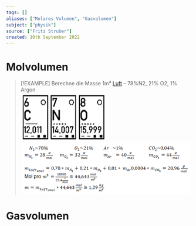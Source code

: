 ```yaml
---
tags: []
aliases: ["Molares Volumen", "Gasvolumen"]
subject: ["physik"]
source: ["Fritz Struber"]
created: 10th September 2022
---
```


# Molvolumen

> [!EXAMPLE] Berechne die Masse 1m³ [Luft](../physik/Lufthülle%20der%20Erde.md) – 78%N2, 21% O2, 1% Argon  
> ![CNO](../physik/assets/CNO.png)  
> ![MolLuftGLS](../physik/assets/MolLuftGLS.png)

# Gasvolumen